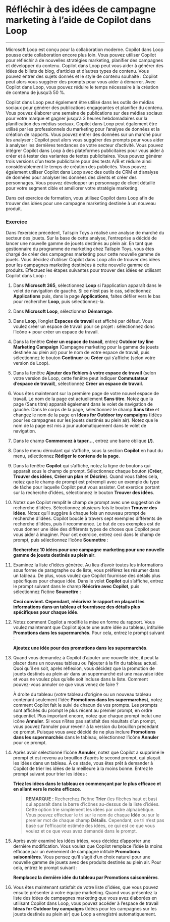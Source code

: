 # Réfléchir à des idées de campagne marketing à l’aide de Copilot dans Loop
---
Microsoft Loop est conçu pour la collaboration moderne. Copilot dans Loop pousse cette collaboration encore plus loin. Vous pouvez utiliser Copilot pour réfléchir à de nouvelles stratégies marketing, planifier des campagnes et développer du contenu. Copilot dans Loop peut vous aider à générer des idées de billets de blog, d’articles et d’autres types de contenu. Vous pouvez entrer des sujets donnés et le style de contenu souhaité : Copilot peut alors vous suggérer des prompts pour vous aider à démarrer. Avec Copilot dans Loop, vous pouvez réduire le temps nécessaire à la création de contenu de jusqu’à 50 %.

Copilot dans Loop peut également être utilisé dans les outils de médias sociaux pour générer des publications engageantes et planifier du contenu. Vous pouvez élaborer une semaine de publications sur des médias sociaux pour votre marque et gagner jusqu’à 3 heures hebdomadaires sur la planification des médias sociaux. Copilot dans Loop peut également être utilisé par les professionnels du marketing pour l’analyse de données et la création de rapports. Vous pouvez entrer des données sur un marché pour les analyser : Copilot peut alors vous suggérer des prompts pour vous aider à analyser les dernières tendances de votre secteur d’activité. Vous pouvez intégrer Copilot dans Loop à des plateformes publicitaires pour vous aider à créer et à tester des variantes de textes publicitaires. Vous pouvez générer trois versions d’un texte publicitaire pour des tests A/B et réduire ainsi considérablement le temps de création des publicités. Vous pouvez également utiliser Copilot dans Loop avec des outils de CRM et d’analyse de données pour analyser les données des clients et créer des personnages. Vous pouvez développer un personnage de client détaillé pour votre segment cible et améliorer votre stratégie marketing.

Dans cet exercice de formation, vous utilisez Copilot dans Loop afin de trouver des idées pour une campagne marketing destinée à un nouveau produit.

### Exercice

Dans l’exercice précédent, Tailspin Toys a réalisé une analyse de marché du secteur des jouets. Sur la base de cette analyse, l’entreprise a décidé de lancer une nouvelle gamme de jouets destinés au plein air. En tant que gestionnaire du programme de marketing chez Tailspin Toys, vous êtes chargé de créer des campagnes marketing pour cette nouvelle gamme de jouets. Vous décidez d’utiliser Copilot dans Loop afin de trouver des idées pour les campagnes marketing destinées à cette nouvelle gamme de produits. Effectuez les étapes suivantes pour trouver des idées en utilisant Copilot dans Loop :

1.  Dans **Microsoft 365**, sélectionnez **Loop** si l’application apparaît dans le volet de navigation de gauche. Si ce n’est pas le cas, sélectionnez **Applications** puis, dans la page **Applications**, faites défiler vers le bas pour rechercher **Loop**, puis sélectionnez-la.
2.  Dans **Microsoft Loop**, sélectionnez **Démarrage**.
3.  Dans **Loop**, l’onglet **Espaces de travail** est affiché par défaut. Vous voulez créer un espace de travail pour ce projet : sélectionnez donc l’icône **+** pour créer un espace de travail.
4.  Dans la fenêtre **Créer un espace de travail**, entrez **Outdoor toy line Marketing Campaign** (Campagne marketing pour la gamme de jouets destinée au plein air) pour le nom de votre espace de travail, puis sélectionnez le bouton **Continuer** ou **Créer** qui s’affiche (selon votre version de Loop).
5.  Dans la fenêtre **Ajouter des fichiers à votre espace de travail** (selon votre version de Loop, cette fenêtre peut indiquer **Commutateur d’espace de travail**), sélectionnez **Créer un espace de travail**.
6.  Vous êtes maintenant sur la première page de votre nouvel espace de travail. Le nom de la page est actuellement **Sans titre**. Notez que la page (Sans titre) apparaît également dans le volet de navigation de gauche. Dans le corps de la page, sélectionnez le champ **Sans titre** et changez le nom de la page en **Ideas for Outdoor toy campaigns** (Idées pour les campagnes sur les jouets destinés au plein air). Notez que le nom de la page est mis à jour automatiquement dans le volet de navigation.
7.  Dans le champ **Commencez à taper...**, entrez une barre oblique **(/)**.
8.  Dans le menu déroulant qui s’affiche, sous la section **Copilot** en haut du menu, sélectionnez **Rédiger le contenu de la page**.
9.  Dans la fenêtre **Copilot** qui s’affiche, notez la ligne de boutons qui apparaît sous le champ de prompt. Sélectionnez chaque bouton (**Créer**, **Trouver des idées**, **Créer un plan** et **Décrire**). Quand vous faites cela, notez que le champ de prompt est prérempli avec un exemple du type de tâche pour laquelle Copilot peut vous assister. Cet exercice portant sur la recherche d’idées, sélectionnez le bouton **Trouver des idées**.
10. Notez que Copilot remplit le champ de prompt avec une suggestion de recherche d’idées. Sélectionnez plusieurs fois le bouton **Trouver des idées**. Notez qu’il suggère à chaque fois un nouveau prompt de recherche d’idées. Copilot boucle à travers sept exemples différents de recherche d’idées, puis il recommence. Le but de ces exemples est de vous donner une idée des différents types de choses que Copilot peut vous aider à imaginer. Pour cet exercice, entrez ceci dans le champ de prompt, puis sélectionnez l’icône **Soumettre** :
    
    **Recherchez 10 idées pour une campagne marketing pour une nouvelle gamme de jouets destinés au plein air**.
11. Examinez la liste d’idées générée. Au lieu d’avoir toutes les informations sous forme de paragraphe ou de liste, vous préférez les résumer dans un tableau. De plus, vous voulez que Copilot fournisse des détails plus spécifiques pour chaque idée. Dans le volet **Copilot** qui s’affiche, entrez le prompt suivant dans le champ **Réécrire avec Copilot**, puis sélectionnez l’icône **Soumettre** :
    
    **Ceci convient. Cependant, réécrivez le rapport en plaçant les informations dans un tableau et fournissez des détails plus spécifiques pour chaque idée**.
12. Notez comment Copilot a modifié la mise en forme du rapport. Vous voulez maintenant que Copilot ajoute une autre idée au tableau, intitulée **Promotions dans les supermarchés**. Pour cela, entrez le prompt suivant :
    
    **Ajoutez une idée pour des promotions dans les supermarchés**.
13. Quand vous demandez à Copilot d’ajouter une nouvelle idée, il peut la placer dans un nouveau tableau ou l’ajouter à la fin du tableau actuel. Quoi qu’il en soit, après réflexion, vous décidez que la promotion de jouets destinés au plein air dans un supermarché est une mauvaise idée et vous ne voulez plus qu’elle soit incluse dans la liste. Comment pouvez-vous annuler ce que vous venez de faire ?
    
    À droite du tableau (votre tableau d’origine ou un nouveau tableau contenant seulement l’idée **Promotions dans les supermarchés**), notez comment Copilot fait le suivi de chacun de vos prompts. Les prompts sont affichés du prompt le plus récent au premier prompt, en ordre séquentiel. Plus important encore, notez que chaque prompt inclut une icône **Annuler**. Si vous n’êtes pas satisfait des résultats d’un prompt, vous pouvez l’annuler pour revenir à la version du brouillon précédant ce prompt. Puisque vous avez décidé de ne plus inclure **Promotions dans les supermarchés** dans le tableau, sélectionnez l’icône **Annuler** pour ce prompt.
14. Après avoir sélectionné l’icône **Annuler**, notez que Copilot a supprimé le prompt et est revenu au brouillon d’après le second prompt, qui plaçait les idées dans un tableau. À ce stade, vous êtes prêt à demander à Copilot de trier les idées de la meilleure à la moins bonne. Entrez le prompt suivant pour trier les idées :
    
    **Triez les idées dans le tableau en commençant par le plus efficace et en allant vers le moins efficace**.
    
    > **REMARQUE :** Recherchez l’icône **Trier** (les flèches haut et bas) qui apparaît dans la barre d’icônes au-dessus de la liste d’idées. Cette option trie simplement les idées par ordre alphabétique. Vous pouvez effectuer le tri sur le nom de chaque **Idée** ou sur le premier mot de chaque champ **Détails**. Cependant, ce tri n’est pas basé sur l’efficacité estimée des idées, ce qui est ce que vous voulez et ce que vous avez demandé dans le prompt.
15. Après avoir examiné les idées triées, vous décidez d’apporter une dernière modification. Vous voulez que Copilot remplace l’idée la moins efficace par un événement de campagne intitulé **Promotions saisonnières**. Vous pensez qu’il s’agit d’un choix naturel pour une nouvelle gamme de jouets avec des produits destinés au plein air. Pour cela, entrez le prompt suivant :
    
    **Remplacez la dernière idée du tableau par Promotions saisonnières**.
16. Vous êtes maintenant satisfait de votre liste d’idées, que vous pouvez ensuite présenter à votre équipe marketing. Quand vous présentez la liste des idées de campagnes marketing que vous avez élaborées en utilisant Copilot dans Loop, vous pouvez accéder à l’espace de travail **Ideas for Outdoor toy campaigns** (Idées pour les campagnes sur les jouets destinés au plein air) que Loop a enregistré automatiquement.
